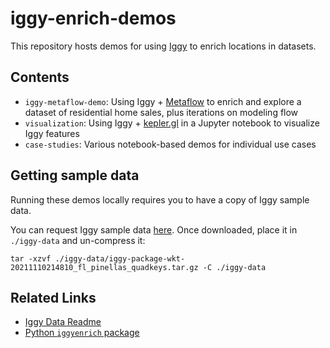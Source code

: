 # iggy-enrich-demos

This repository hosts demos for using [Iggy](https://www.askiggy.com/) to enrich locations in datasets.

## Contents

- `iggy-metaflow-demo`: Using Iggy + [Metaflow](https://metaflow.org/) to enrich and explore a dataset of residential home sales, plus iterations on modeling flow
- `visualization`: Using Iggy + [kepler.gl](https://kepler.gl/) in a Jupyter notebook to visualize Iggy features
- `case-studies`: Various notebook-based demos for individual use cases

## Getting sample data

Running these demos locally requires you to have a copy of Iggy sample data. 

You can request Iggy sample data [here](https://docs.askiggy.com/download/sample-data). Once downloaded, place it in `./iggy-data` and un-compress it:
  ```
  tar -xzvf ./iggy-data/iggy-package-wkt-20211110214810_fl_pinellas_quadkeys.tar.gz -C ./iggy-data
  ```

## Related Links

- [Iggy Data Readme](https://docs.askiggy.com/reference/place-data)
- [Python `iggyenrich` package](https://pypi.org/project/iggyenrich/)